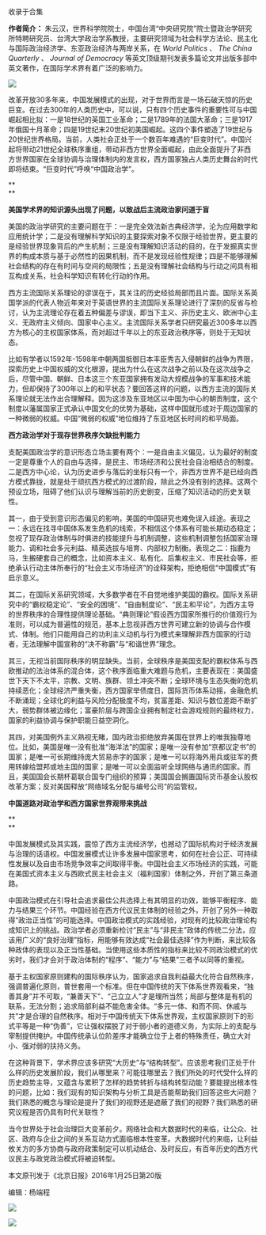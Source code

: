 

收录于合集

**作者简介：**
朱云汉，世界科学院院士，中国台湾“中央研究院”院士暨政治学研究所特聘研究员、台湾大学政治学系教授，主要研究领域为社会科学方法论、民主化与国际政治经济学、东亚政治经济与两岸关系，在
_World Politics_ 、 _The China Quarterly_ 、 _Journal of Democracy_
等英文顶级期刊发表多篇论文并出版多部中英文著作，在国际学术界有着广泛的影响力。

![](/images/458/2.jpeg)

  

改革开放30多年来，中国发展模式的出现，对于世界而言是一场石破天惊的历史巨变。在过去300年的人类历史中，可以说，只有四个历史事件的重要性可与中国崛起相比拟：一是18世纪的英国工业革命；二是1789年的法国大革命；三是1917年俄国十月革命；四是19世纪末20世纪初美国崛起。这四个事件塑造了19世纪与20世纪世界格局。当前，人类社会正处于一个数百年难遇的“巨变时代”。中国兴起将带动21世纪全球秩序重组，带动非西方世界全面崛起，由此全面提升了非西方世界国家在全球协调与治理体制内的发言权，西方国家独占人类历史舞台的时代即将结束。“巨变时代”呼唤“中国政治学”。

 **  
**

 **美国学术界的知识源头出现了问题，以致战后主流政治家问道于盲**

美国的政治学研究的主要问题在于：一是完全效法新古典经济学，沦为应用数学和应用统计学；二是没有理解科学知识的主要探索对象不仅限于经验世界，更主要的是经验世界现象背后的产生机制；三是没有理解知识活动的目的，在于发掘真实世界的构成本质与基于必然性的因果机制，而不是发现经验性规律；四是不能够理解社会结构的存在有时间与空间的局限性；五是没有理解社会结构与行动之间具有相互构成关系，社会科学知识有转化行动的作用。

  

西方主流国际关系理论的谬误在于，其关注的历史经验局部而且片面。国际关系英国学派的代表人物近年来对于英语世界的主流国际关系理论进行了深刻的反省与检讨，认为主流理论存在着五种偏差与谬误，即当下主义、非历史主义、欧洲中心主义、无政府主义倾向、国家中心主义。主流国际关系学者只研究最近300多年以西方为核心的主权国家体系，而对超过千年以上的东亚政治秩序等，则处于无知状态。

  

比如有学者以1592年-1598年中朝两国抵御日本丰臣秀吉入侵朝鲜的战争为界限，探索历史上中国权威的文化根源，提出为什么在这次战争之前以及在这次战争之后，尽管中国、朝鲜、日本这三个东亚国家拥有发动大规模战争的军事和技术能力，但却保持了300年以上的和平状态？要回答这样的问题，以西方主流的国际关系理论就无法作出合理解释。因为这涉及东亚地区以中国为中心的朝贡制度，这个制度以藩属国家正式承认中国文化的优势为基础，这样中国就形成对于周边国家的一种微弱的权威。中国“微弱的权威”地位维持了东亚地区长时间的和平局面。

  

 **西方政治学对于现存世界秩序欠缺批判能力**

  

支配美国政治学的意识形态立场主要有两个：一是自由主义偏见，认为最好的制度一定是尊重个人的自由与选择，是民主、市场经济和公民社会自治相结合的制度。二是西方中心论，认为历史进步与落后的坐标只有一个，非西方世界不是已经向西方模式靠拢，就是处于顽抗西方模式的过渡阶段，除此之外没有别的选择。这两个预设立场，阻碍了他们认识与理解当前的历史剧变，压缩了知识活动的历史关联性。

  

其一，由于受到意识形态偏见的影响，美国的中国研究也难免误入歧途。表现之一：永远在找寻中国体系发生危机的线索，不相信这个体系有可能长期动态稳定；忽视了现存政治体制与时俱进的技能提升与机制调整，这些机制调整包括国家治理能力、调和社会多元利益、精英选拔与培育、内部权力制衡。表现之二：指鹿为马，生搬硬套自己的概念，比如资本主义、私有化、后集权主义、市民社会等，拒绝承认行动主体所奉行的“社会主义市场经济”的诠释架构，拒绝相信“中国模式”有启示意义。

  

其二，在国际关系研究领域，大多数学者在不自觉地维护美国的霸权。国际关系研究中的“霸权稳定论”、“安全的困境”、“自由制度论”、“民主和平论”，为西方主导的世界秩序的合理性提供理论基础。“典则理论”假设西方国家所推行的价值观行为准则，可以成为普遍性的规范，基本上忽视非西方世界可建立新的协调与合作模式、体制。他们只能用自己的功利主义动机与行为模式来理解非西方国家的行动者，无法理解中国宣称的“决不称霸”与“和谐世界”理念。

  

其三，无视当前国际秩序的明显缺失。当前，全球秩序是美国支配的霸权体系与西欧推动的法治体系的混合体，这个秩序面临重大难题与危机，主要表现在：美国盛世下天下不太平，宗教、文明、族群、领土冲突不断；全球环境与生态失衡的危机持续恶化；全球经济严重失衡，西方国家举债度日，国际货币体系动摇，金融危机不断涌现；全球化的利益与风险分配极度不均，贫富差距、知识与数位差距不断扩大，弱势群体被边缘化；富豪阶层与跨国企业拥有制定社会游戏规则的最终权力，国家的利益协调与保护职能日益空洞化。

  

其四，对美国例外主义熟视无睹，国内政治拒绝放弃美国在世界上的唯我独尊地位。比如，美国是唯一没有批准“海洋法”的国家；是唯一没有参加“京都议定书”的国家；是唯一可长期维持庞大贸易赤字的国家；是唯一可以将海外用兵或驻军的费用转嫁给盟邦或地主国的国家；是唯一可以全面监听全球网络与通讯的国家。而且，美国国会长期杯葛联合国专门组织的预算；美国国会搁置国际货币基金认股权改革方案；反对美国释放“网络域名分配与编号公司”的监管权。

  

 **中国道路对政治学和西方国家世界观带来挑战**

 **  
**

中国发展模式及其实践，震惊了西方主流经济学，也撼动了国际机构对于经济发展与治理的话语权。中国发展模式让许多发展中国家思考，如何在社会公正、可持续性发展以及自由市场竞争效率之间取得平衡。中国社会主义市场经济的实践，可能在美国式资本主义与西欧式民主社会主义（福利国家）体制之外，开创了第三条道路。

  

中国政治模式在引导社会追求最佳公共选择上有其明显的功效，能够平衡程序、能力与结果三个环节。中国经验在西方代议民主体制的经验之外，开创了另外一种取得“政治正当性”的可能选择。中国政治模式的实践经验，对现有的比较政治理论构成知识上的挑战。政治学者必须重新检讨“民主”与“非民主”政体的传统二分法，应该用广义的“良好治理”指标，用能够有效达成“社会最佳选择”作为判断，来比较各种政体的表现以及正当性基础。当使用这些本质性的指标来比较不同政治模式的优劣时，我们才会对于政治体制的“程序”、“能力”与“结果”三者予以同等的重视。

  

基于主权国家原则建构的国际秩序认为，国家追求自我利益最大化符合自然秩序，强调普遍化原则，普世套用一个标准。但在中国传统的天下体系世界观看来，“独善其身”并不可取，“兼善天下”、“己立立人”才是理所当然；局部与整体是有机的联系，无法分割；追求局部利益不能危害全体。“多元一体、和而不同、休戚与共”才是合理的自然秩序。相对于中国传统天下体系世界观，主权国家原则下的形式平等是一种“伪善”，它让强权摆脱了对于弱小者的道德义务，为实际上的支配与宰制提供掩护。中国传统承认位阶差序才能确立位于上者的特殊责任，确立大对小、强对弱的扶持义务。

  

在这种背景下，学术界应该多研究“大历史”与“结构转型”。应该思考我们正处于什么样的历史发展阶段，我们从哪里来？可能往哪里去？我们所处的时代受什么样的历史趋势主导，又蕴含与累积了怎样的趋势转折与结构转型动能？要能提出根本性的问题，比如：我们现有的知识架构与分析工具是否能帮助我们回答这些大问题？我们熟悉的概念与理论是提升了我们的视野还是遮蔽了我们的视野？我们熟悉的研究议程是否仍具有时代关联性？

  

当今世界处于社会治理巨大变革前夕。网络社会和大数据时代的来临，让公众、社区、政府与企业之间的关系互动方式面临根本性变革。大数据时代的来临，让利益攸关方的多方协商与政府政策制定可以机动结合、及时反应，有百年历史的西方代议民主与政党政治模式将被迫转型。

  

本文原刊发于《北京日报》2016年1月25日第20版

  

  

编辑：杨端程

![](/images/458/3.jpeg)

  

  

![](/images/458/4.jpeg)

  

